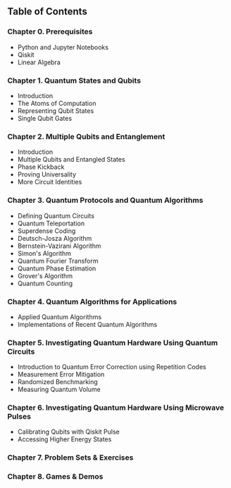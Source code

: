 ## Table of Contents
### Chapter 0. Prerequisites
- Python and Jupyter Notebooks
- Qiskit
- Linear Algebra
### Chapter 1. Quantum States and Qubits
- Introduction
- The Atoms of Computation
- Representing Qubit States
- Single Qubit Gates
### Chapter 2. Multiple Qubits and Entanglement
- Introduction
- Multiple Qubits and Entangled States
- Phase Kickback
- Proving Universality
- More Circuit Identities
### Chapter 3. Quantum Protocols and Quantum Algorithms
- Defining Quantum Circuits
- Quantum Teleportation
- Superdense Coding
- Deutsch-Josza Algorithm
- Bernstein-Vazirani Algorithm
- Simon's Algorithm
- Quantum Fourier Transform
- Quantum Phase Estimation
- Grover's Algorithm
- Quantum Counting
### Chapter 4. Quantum Algorithms for Applications
- Applied Quantum Algorithms
- Implementations of Recent Quantum Algorithms
### Chapter 5. Investigating Quantum Hardware Using Quantum Circuits
- Introduction to Quantum Error Correction using Repetition Codes
- Measurement Error Mitigation
- Randomized Benchmarking
- Measuring Quantum Volume
### Chapter 6. Investigating Quantum Hardware Using Microwave Pulses
- Calibrating Qubits with Qiskit Pulse
- Accessing Higher Energy States
### Chapter 7. Problem Sets & Exercises
### Chapter 8. Games & Demos
